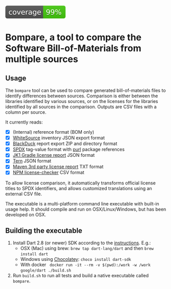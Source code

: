 ![Coverage](coverage_badge.svg)
# Bompare, a tool to compare the Software Bill-of-Materials from multiple sources

## Usage
The `bompare` tool can be used to compare generated bill-of-materials files
to identify differences between sources. Comparison is either between the 
libraries identified by various sources, or on the licenses for the
libraries identified by all sources in the comparison. Outputs are CSV 
files with a column per source.

It currently reads:

- [x] (Internal) reference format (BOM only)
- [x] [WhiteSource](https://www.whitesourcesoftware.com) inventory JSON export format
- [x] [BlackDuck](https://www.synopsys.com/software-integrity/security-testing/software-composition-analysis.html) report export ZIP and directory format
- [x] [SPDX](https://spdx.github.io/spdx-spec) tag-value format with [purl](https://github.com/package-url/purl-spec) package references
- [x] [JK1 Gradle license report](https://github.com/jk1/Gradle-License-Report) JSON format
- [x] [Tern](https://github.com/tern-tools/tern) JSON format
- [x] [Maven 3rd party license report](https://www.mojohaus.org/license-maven-plugin/add-third-party-mojo.html) TXT format
- [x] [NPM license-checker](https://www.npmjs.com/package/license-checker) CSV format

To allow license comparison, it automatically transforms official license titles 
to SPDX identifiers, and allows customized translations using an external CSV file.

The executable is a multi-platform command line executable with built-in usage help.
It should compile and run on OSX/Linux/Windows, but has been developed on OSX.

## Building the executable
1. Install Dart 2.8 (or newer) SDK according to the [instructions](https://dart.dev/get-dart).
E.g.:
    - OSX (Mac) using brew: `brew tap dart-lang/dart` and then `brew install dart`
    - Windows using [Chocolatey](https://chocolatey.org): `choco install dart-sdk`
    - With docker ` docker run -it --rm -v $(pwd):/work -w /work google/dart ./build.sh`
2. Run `build.sh` to run all tests and build a native executable
called `bompare`.

